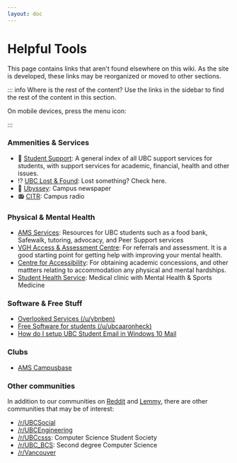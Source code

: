 ```yaml
---
layout: doc
---
```




# Helpful Tools

This page contains links that aren't found elsewhere on this wiki. As the site is developed, these links may be reorganized or moved to other sections.

::: info Where is the rest of the content?
Use the links in the sidebar to find the rest of the content in this section. 

<p class="text-with-icon icon-right">
  On mobile devices, press the menu icon: <Icon icon="hugeicons:menu-11" width="2em" height="2em" />
</p>
:::

### Ammenities & Services

* 📃 [Student Support](https://students.ubc.ca/support): A general index of all UBC support services for students, with support services for academic, financial, health and other issues.
* ⁉️ [UBC Lost & Found](https://lostandfound.ubc.ca/all-items): Lost something? Check here.
* 📰 [Ubyssey](https://ubyssey.ca/): Campus newspaper
* 📻 [CITR](https://www.citr.ca/): Campus radio


### Physical & Mental Health

* [AMS Services](https://www.ams.ubc.ca/student-services/): Resources for UBC students such as a food bank, Safewalk, tutoring, advocacy, and Peer Support services
* [VGH Access & Assessment Centre](http://www.vch.ca/your-care/mental-health-substance-use/vancouver-access-assessment-centre): For referrals and assessment. It is a good starting point for getting help with improving your mental health.
* [Centre for Accessibility](https://students.ubc.ca/about-student-services/centre-for-accessibility): For obtaining academic concessions, and other mattters relating to accommodation any physical and mental hardships.
* [Student Health Service](https://students.ubc.ca/health/student-health-service): Medical clinic with Mental Health & Sports Medicine


### Software & Free Stuff

* [Overlooked Services (/u/ybnben)](https://old.reddit.com/r/UBC/comments/ctl3rx/what_are_ubc_services_often_overlooked_by_students/)
* [Free Software for students (/u/ubcaaronheck)](https://www.reddit.com/r/UBC/comments/52tcz8/ysk_about_free_software_available_to_ubc_students/)
* [How do I setup UBC Student Email in Windows 10 Mail](https://ubc.service-now.com/kb_view.do?sysparm_article=KB0016884)


### Clubs

* [AMS Campusbase](https://amscampusbase.ubc.ca/club_signup)


### Other communities

In addition to our communities on [Reddit](https://www.reddit.com/r/UBC/) and [Lemmy](https://lemmy.ca/c/ubc), there are other communities that may be of interest:

* [/r/UBCSocial](https://www.reddit.com/r/UBCSocial)
* [/r/UBCEngineering](https://www.reddit.com/r/UBCEngineering)
* [/r/UBCcsss](https://www.reddit.com/r/UBCcsss): Computer Science Student Society
* [/r/UBC_BCS](https://www.reddit.com/r/UBC_BCS): Second degree Computer Science
* [/r/Vancouver](https://www.reddit.com/r/vancouver)
